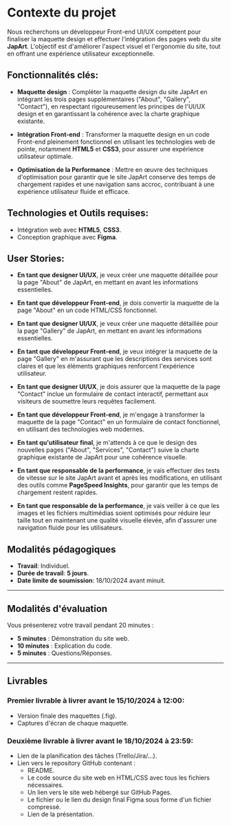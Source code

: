 # Contexte du projet

Nous recherchons un développeur Front-end UI/UX compétent pour finaliser la maquette design et effectuer l'intégration des pages web du site **JapArt**. L'objectif est d'améliorer l'aspect visuel et l'ergonomie du site, tout en offrant une expérience utilisateur exceptionnelle.

## Fonctionnalités clés:

- **Maquette design** : Compléter la maquette design du site JapArt en intégrant les trois pages supplémentaires ("About", "Gallery", "Contact"), en respectant rigoureusement les principes de l'UI/UX design et en garantissant la cohérence avec la charte graphique existante.
  
- **Intégration Front-end** : Transformer la maquette design en un code Front-end pleinement fonctionnel en utilisant les technologies web de pointe, notamment **HTML5** et **CSS3**, pour assurer une expérience utilisateur optimale.
  
- **Optimisation de la Performance** : Mettre en œuvre des techniques d'optimisation pour garantir que le site JapArt conserve des temps de chargement rapides et une navigation sans accroc, contribuant à une expérience utilisateur fluide et efficace.

## Technologies et Outils requises:

- Intégration web avec **HTML5**, **CSS3**.
- Conception graphique avec **Figma**.

## User Stories:

- **En tant que designer UI/UX**, je veux créer une maquette détaillée pour la page "About" de JapArt, en mettant en avant les informations essentielles.

- **En tant que développeur Front-end**, je dois convertir la maquette de la page "About" en un code HTML/CSS fonctionnel.

- **En tant que designer UI/UX**, je veux créer une maquette détaillée pour la page "Gallery" de JapArt, en mettant en avant les informations essentielles.

- **En tant que développeur Front-end**, je veux intégrer la maquette de la page "Gallery" en m'assurant que les descriptions des services sont claires et que les éléments graphiques renforcent l'expérience utilisateur.

- **En tant que designer UI/UX**, je dois assurer que la maquette de la page "Contact" inclue un formulaire de contact interactif, permettant aux visiteurs de soumettre leurs requêtes facilement.

- **En tant que développeur Front-end**, je m'engage à transformer la maquette de la page "Contact" en un formulaire de contact fonctionnel, en utilisant des technologies web modernes.

- **En tant qu'utilisateur final**, je m'attends à ce que le design des nouvelles pages ("About", "Services", "Contact") suive la charte graphique existante de JapArt pour une cohérence visuelle.

- **En tant que responsable de la performance**, je vais effectuer des tests de vitesse sur le site JapArt avant et après les modifications, en utilisant des outils comme **PageSpeed Insights**, pour garantir que les temps de chargement restent rapides.

- **En tant que responsable de la performance**, je vais veiller à ce que les images et les fichiers multimédias soient optimisés pour réduire leur taille tout en maintenant une qualité visuelle élevée, afin d'assurer une navigation fluide pour les utilisateurs.






## Modalités pédagogiques

- **Travail**: Individuel.
- **Durée de travail**: **5 jours**.
- **Date limite de soumission**: 18/10/2024 avant minuit.

---

## Modalités d'évaluation

Vous présenterez votre travail pendant 20 minutes :

- **5 minutes** : Démonstration du site web.
- **10 minutes** : Explication du code.
- **5 minutes** : Questions/Réponses.

---

## Livrables

### Premier livrable à livrer avant le **15/10/2024** à **12:00**:
- Version finale des maquettes (.fig).
- Captures d'écran de chaque maquette.

### Deuxième livrable à livrer avant le **18/10/2024** à **23:59**:
- Lien de la planification des tâches (Trello/Jira/...).
- Lien vers le repository GitHub contenant :
  - README.
  - Le code source du site web en HTML/CSS avec tous les fichiers nécessaires.
  - Un lien vers le site web hébergé sur GitHub Pages.
  - Le fichier ou le lien du design final Figma sous forme d'un fichier compressé.
  - Lien de la présentation.


